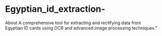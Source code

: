 # Egyptian_id_extraction-
About A comprehensive tool for extracting and rectifying data from Egyptian ID cards using OCR and advanced image processing techniques."
